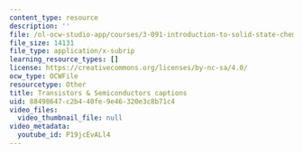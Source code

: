 ```yaml
---
content_type: resource
description: ''
file: /ol-ocw-studio-app/courses/3-091-introduction-to-solid-state-chemistry-fall-2018/P19jcEvALl4_captions.webvtt
file_size: 14131
file_type: application/x-subrip
learning_resource_types: []
license: https://creativecommons.org/licenses/by-nc-sa/4.0/
ocw_type: OCWFile
resourcetype: Other
title: Transistors & Semiconductors captions
uid: 88498647-c2b4-40fe-9e46-320e3c8b71c4
video_files:
  video_thumbnail_file: null
video_metadata:
  youtube_id: P19jcEvALl4
---
```


